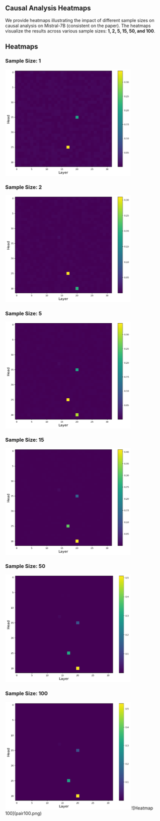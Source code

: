 ## Causal Analysis Heatmaps

We provide heatmaps illustrating the impact of different sample sizes on causal analysis on Mistral-7B (consistent on the paper). The heatmaps visualize the results across various sample sizes: **1, 2, 5, 15, 50, and 100**.

## Heatmaps

### Sample Size: 1

<img src="pair1.png" width="400" />

### Sample Size: 2
<img src="pair2.png" width="400" />

### Sample Size: 5
<img src="pair5.png" width="400" />

### Sample Size: 15
<img src="pair15.png" width="400" />

### Sample Size: 50
<img src="pair50.png" width="400" />

### Sample Size: 100
<img src="pair100.png" width="400" />
![Heatmap 100](pair100.png)
